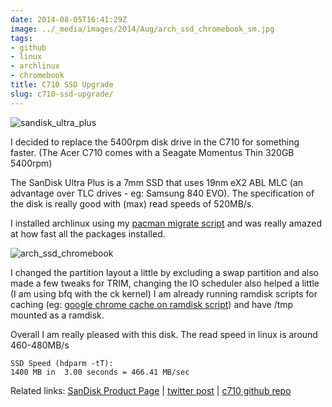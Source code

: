 ```yaml
---
date: 2014-08-05T16:41:29Z
image: ../_media/images/2014/Aug/arch_ssd_chromebook_sm.jpg
tags:
- github
- linux
- archlinux
- chromebook
title: C710 SSD Upgrade
slug: c710-ssd-upgrade/
---
```


<p class="text-center"><img src="/media/images/2014/Aug/sandisk_ultra_plus.jpg" alt="sandisk_ultra_plus"></p>
I decided to replace the 5400rpm disk drive in the C710 for something faster.
(The Acer C710 comes with a Seagate Momentus Thin 320GB 5400rpm)

The SanDisk Ultra Plus is a 7mm SSD that uses 19nm eX2 ABL MLC (an advantage over TLC drives - eg: Samsung 840 EVO).
The specification of the disk is really good with (max) read speeds of 520MB/s.

I installed archlinux using my <a href="https://github.com/equk/linux/blob/master/scripts/pac_migrate.sh" target="_blank">pacman migrate script</a> and was really amazed at how fast all the packages installed.

<p class="text-center"><img src="/media/images/2014/Aug/arch_ssd_chromebook_sm.jpg" alt="arch_ssd_chromebook"></p>

I changed the partition layout a little by excluding a swap partition and also made a few tweaks for TRIM, changing the IO scheduler also helped a little (I am using bfq with the ck kernel)
I am already running ramdisk scripts for caching (eg: <a href="https://github.com/equk/linux/blob/master/bin/chrome" target="_blank">google chrome cache on ramdisk script</a>) and have /tmp mounted as a ramdisk.

Overall I am really pleased with this disk.
The read speed in linux is around 460-480MB/s

	SSD Speed (hdparm -tT):
	1400 MB in  3.00 seconds = 466.41 MB/sec

Related links: <a href="http://www.sandisk.com/products/ssd/sata/ultra-plus/" target="_blank">SanDisk Product Page</a> | <a href="https://twitter.com/equilibriumuk/status/491942677190287360" target="_blank"><i class="fa-brands fa-twitter"></i> twitter post</a> | <a href="https://github.com/equk/c710" target="_blank"><i class="fa-brands fa-github"></i> c710 github repo</a>

